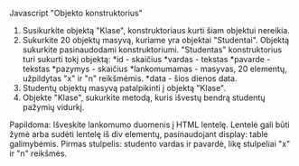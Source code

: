 Javascript "Objekto konstruktorius"

 

1. Susikurkite objektą "Klase", konstruktoriaus kurti šiam objektui nereikia.
2. Sukurkite 20 objektų masyvą, kuriame yra objektai "Studentai". Objektą sukurkite pasinaudodami konstruktoriumi.
"Studentas" konstruktorius turi sukurti tokį objektą:
*id - skaičius
*vardas - tekstas
*pavarde - tekstas
*pazymys - skaičius
*lankomumamas - masyvas, 20 elementų, užpildytas "x" ir "n" reikšmėmis.
*data - šios dienos data.
3. Studentų objektų masyvą patalpikinti į objektą "Klase".
4. Objekte "Klase", sukurkite metodą, kuris išvestų bendrą studentų pažymių vidurkį.

 

Papildoma:
Išveskite lankomumo duomenis į HTML lentelę. Lentelė gali būti <table> žymė arba sudėti lentelę iš div elementų, pasinaudojant display: table galimybėmis. Pirmas stulpelis: studento vardas ir pavardė, likę stulpeliai "x" ir "n" reikšmės.
